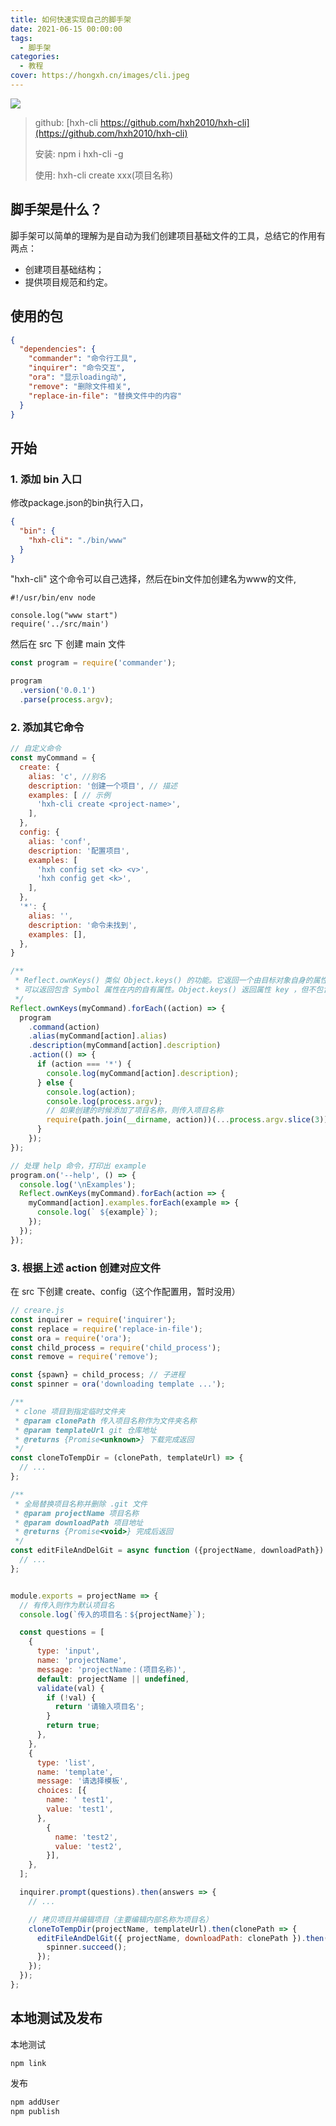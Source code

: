 ```yaml
---
title: 如何快速实现自己的脚手架
date: 2021-06-15 00:00:00
tags:
  - 脚手架
categories:
  - 教程
cover: https://hongxh.cn/images/cli.jpeg
---
```


![](https://hongxh.cn/img/study_img/cli.jpeg)

> github: [hxh-cli https://github.com/hxh2010/hxh-cli](https://github.com/hxh2010/hxh-cli)
> 
> 安装: npm i hxh-cli -g
> 
> 使用: hxh-cli create xxx(项目名称)


## 脚手架是什么？
脚手架可以简单的理解为是自动为我们创建项目基础文件的工具，总结它的作用有两点：
- 创建项目基础结构；
- 提供项目规范和约定。

## 使用的包
```json
{
  "dependencies": {
    "commander": "命令行工具",
    "inquirer": "命令交互",
    "ora": "显示loading动",
    "remove": "删除文件相关",
    "replace-in-file": "替换文件中的内容"
  }
}
```

## 开始

### 1. 添加 bin 入口
修改package.json的bin执行入口，

```json
{
  "bin": {
    "hxh-cli": "./bin/www"
  }
}
```
"hxh-cli" 这个命令可以自己选择，然后在bin文件加创建名为www的文件,

```
#!/usr/bin/env node

console.log("www start")
require('../src/main')
```

然后在 src 下 创建 main 文件

```javascript
const program = require('commander');

program
  .version('0.0.1')
  .parse(process.argv);
```

### 2. 添加其它命令

```javascript
// 自定义命令
const myCommand = {
  create: {
    alias: 'c', //别名
    description: '创建一个项目', // 描述
    examples: [ // 示例
      'hxh-cli create <project-name>',
    ],
  },
  config: {
    alias: 'conf',
    description: '配置项目',
    examples: [
      'hxh config set <k> <v>',
      'hxh config get <k>',
    ],
  },
  '*': {
    alias: '',
    description: '命令未找到',
    examples: [],
  },
}

/**
 * Reflect.ownKeys() 类似 Object.keys() 的功能。它返回一个由目标对象自身的属性键组成的数组。
 * 可以返回包含 Symbol 属性在内的自有属性。Object.keys() 返回属性 key ，但不包含不可枚举的属性。
 */
Reflect.ownKeys(myCommand).forEach((action) => {
  program
    .command(action)
    .alias(myCommand[action].alias)
    .description(myCommand[action].description)
    .action(() => {
      if (action === '*') {
        console.log(myCommand[action].description);
      } else {
        console.log(action);
        console.log(process.argv);
        // 如果创建的时候添加了项目名称，则传入项目名称
        require(path.join(__dirname, action))(...process.argv.slice(3))
      }
    });
});

// 处理 help 命令，打印出 example
program.on('--help', () => {
  console.log('\nExamples');
  Reflect.ownKeys(myCommand).forEach(action => {
    myCommand[action].examples.forEach(example => {
      console.log(` ${example}`);
    });
  });
});
```

### 3. 根据上述 action 创建对应文件 
在 src 下创建 create、config（这个作配置用，暂时没用）

```javascript
// creare.js
const inquirer = require('inquirer');
const replace = require('replace-in-file');
const ora = require('ora');
const child_process = require('child_process');
const remove = require('remove');

const {spawn} = child_process; // 子进程
const spinner = ora('downloading template ...');

/**
 * clone 项目到指定临时文件夹
 * @param clonePath 传入项目名称作为文件夹名称
 * @param templateUrl git 仓库地址
 * @returns {Promise<unknown>} 下载完成返回
 */
const cloneToTempDir = (clonePath, templateUrl) => {
  // ...
};

/**
 * 全局替换项目名称并删除 .git 文件
 * @param projectName 项目名称
 * @param downloadPath 项目地址
 * @returns {Promise<void>} 完成后返回
 */
const editFileAndDelGit = async function ({projectName, downloadPath}) {
  // ...
};


module.exports = projectName => {
  // 有传入则作为默认项目名
  console.log(`传入的项目名：${projectName}`);

  const questions = [
    {
      type: 'input',
      name: 'projectName',
      message: 'projectName：(项目名称)',
      default: projectName || undefined,
      validate(val) {
        if (!val) {
          return '请输入项目名';
        }
        return true;
      },
    },
    {
      type: 'list',
      name: 'template',
      message: '请选择模板',
      choices: [{
        name: ' test1',
        value: 'test1',
      },
        {
          name: 'test2',
          value: 'test2',
        }],
    },
  ];

  inquirer.prompt(questions).then(answers => {
    // ...

    // 拷贝项目并编辑项目（主要编辑内部名称为项目名）
    cloneToTempDir(projectName, templateUrl).then(clonePath => {
      editFileAndDelGit({ projectName, downloadPath: clonePath }).then(() => {
        spinner.succeed();
      });
    });
  });
};

```

## 本地测试及发布

本地测试
```bash
npm link
```

发布
```bash
npm addUser
npm publish
```
